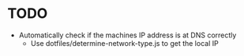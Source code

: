 # TODO

* Automatically check if the machines IP address is at DNS correctly
  * Use dotfiles/determine-network-type.js to get the local IP
